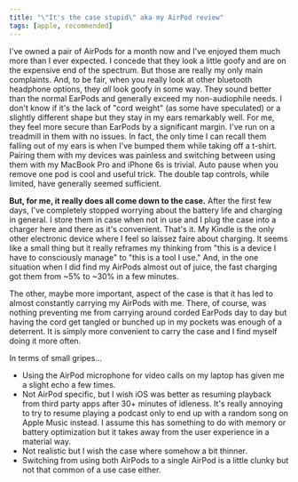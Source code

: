 ```yaml
---
title: "\"It's the case stupid\" aka my AirPod review"
tags: [apple, recommended]
---
```


I've owned a pair of AirPods for a month now and I've enjoyed them much more than I ever expected. I concede that they look a little goofy and are on the expensive end of the spectrum. But those are really my only main complaints. And, to be fair, when you really look at other bluetooth headphone options, they *all* look goofy in some way. They sound better than the normal EarPods and generally exceed my non-audiophile needs. I don't know if it's the lack of "cord weight" (as some have speculated) or a slightly different shape but they stay in my ears remarkably well. For me, they feel more secure than EarPods by a significant margin. I've run on a treadmill in them with no issues. In fact, the only time I can recall them falling out of my ears is when I've bumped them while taking off a t-shirt. Pairing them with my devices was painless and switching between using them with my MacBook Pro and iPhone 6s is trivial. Auto pause when you remove one pod is cool and useful trick. The double tap controls, while limited, have generally seemed sufficient.

**But, for me, it really does all come down to the case.** After the first few days, I've completely stopped worrying about the battery life and charging in general. I store them in case when not in use and I plug the case into a charger here and there as it's convenient. That's it. My Kindle is the only other electronic device where I feel so laissez faire about charging. It seems like a small thing but it really reframes my thinking from "this is a device I have to consciously manage" to "this is a tool I use."  And, in the one situation when I did find my AirPods almost out of juice, the fast charging got them from ~5% to ~30% in a few minutes.

The other, maybe more important, aspect of the case is that it has led to almost constantly carrying my AirPods with me. There, of course, was nothing preventing me from carrying around corded EarPods day to day but having the cord get tangled or bunched up in my pockets was enough of a deterrent. It is simply more convenient to carry the case and I find myself doing it more often.

In terms of small gripes...

* Using the AirPod microphone for video calls on my laptop has given me a slight echo a few times.
* Not AirPod specific, but I wish iOS was better as resuming playback from third party apps after 30+ minutes of idleness.  It's really annoying to try to resume playing a podcast only to end up with a random song on Apple Music instead. I assume this has something to do with memory or battery optimization but it takes away from the user experience in a material way.
* Not realistic but I wish the case where somehow a bit thinner.
* Switching from using both AirPods to a single AirPod is a little clunky but not that common of a use case either.
